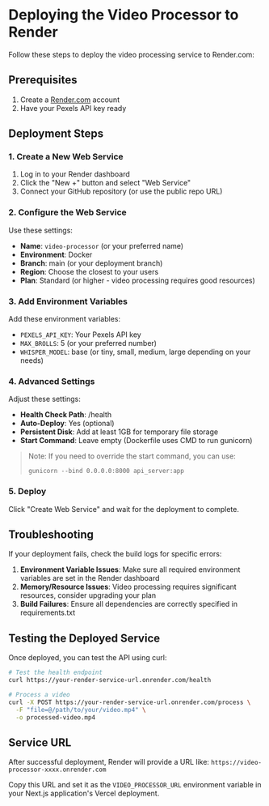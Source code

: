 # Deploying the Video Processor to Render

Follow these steps to deploy the video processing service to Render.com:

## Prerequisites

1. Create a [Render.com](https://render.com) account
2. Have your Pexels API key ready

## Deployment Steps

### 1. Create a New Web Service

1. Log in to your Render dashboard
2. Click the "New +" button and select "Web Service"
3. Connect your GitHub repository (or use the public repo URL)

### 2. Configure the Web Service

Use these settings:

- **Name**: `video-processor` (or your preferred name)
- **Environment**: Docker
- **Branch**: main (or your deployment branch)
- **Region**: Choose the closest to your users
- **Plan**: Standard (or higher - video processing requires good resources)

### 3. Add Environment Variables

Add these environment variables:

- `PEXELS_API_KEY`: Your Pexels API key
- `MAX_BROLLS`: 5 (or your preferred number)
- `WHISPER_MODEL`: base (or tiny, small, medium, large depending on your needs)

### 4. Advanced Settings

Adjust these settings:

- **Health Check Path**: /health
- **Auto-Deploy**: Yes (optional)
- **Persistent Disk**: Add at least 1GB for temporary file storage
- **Start Command**: Leave empty (Dockerfile uses CMD to run gunicorn)

> Note: If you need to override the start command, you can use:
>
> ```
> gunicorn --bind 0.0.0.0:8000 api_server:app
> ```

### 5. Deploy

Click "Create Web Service" and wait for the deployment to complete.

## Troubleshooting

If your deployment fails, check the build logs for specific errors:

1. **Environment Variable Issues**: Make sure all required environment variables are set in the Render dashboard
2. **Memory/Resource Issues**: Video processing requires significant resources, consider upgrading your plan
3. **Build Failures**: Ensure all dependencies are correctly specified in requirements.txt

## Testing the Deployed Service

Once deployed, you can test the API using curl:

```bash
# Test the health endpoint
curl https://your-render-service-url.onrender.com/health

# Process a video
curl -X POST https://your-render-service-url.onrender.com/process \
  -F "file=@/path/to/your/video.mp4" \
  -o processed-video.mp4
```

## Service URL

After successful deployment, Render will provide a URL like:
`https://video-processor-xxxx.onrender.com`

Copy this URL and set it as the `VIDEO_PROCESSOR_URL` environment variable in your Next.js application's Vercel deployment.
